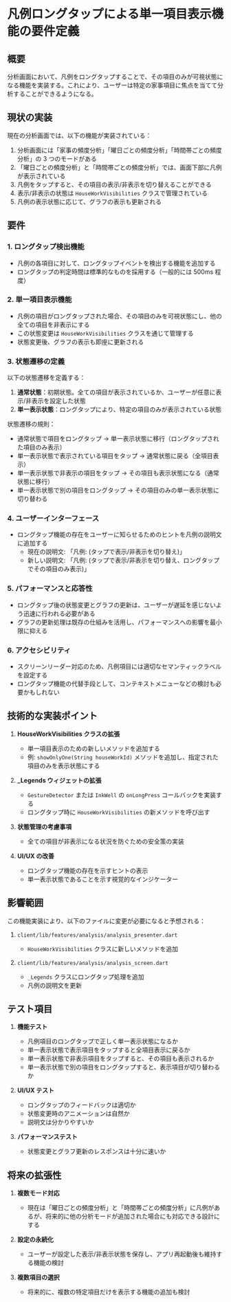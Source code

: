 # 凡例ロングタップによる単一項目表示機能の要件定義

## 概要

分析画面において、凡例をロングタップすることで、その項目のみが可視状態になる機能を実装する。これにより、ユーザーは特定の家事項目に焦点を当てて分析することができるようになる。

## 現状の実装

現在の分析画面では、以下の機能が実装されている：

1. 分析画面には「家事の頻度分析」「曜日ごとの頻度分析」「時間帯ごとの頻度分析」の 3 つのモードがある
2. 「曜日ごとの頻度分析」と「時間帯ごとの頻度分析」では、画面下部に凡例が表示されている
3. 凡例をタップすると、その項目の表示/非表示を切り替えることができる
4. 表示/非表示の状態は `HouseWorkVisibilities` クラスで管理されている
5. 凡例の表示状態に応じて、グラフの表示も更新される

## 要件

### 1. ロングタップ検出機能

- 凡例の各項目に対して、ロングタップイベントを検出する機能を追加する
- ロングタップの判定時間は標準的なものを採用する（一般的には 500ms 程度）

### 2. 単一項目表示機能

- 凡例の項目がロングタップされた場合、その項目のみを可視状態にし、他の全ての項目を非表示にする
- この状態変更は `HouseWorkVisibilities` クラスを通じて管理する
- 状態変更後、グラフの表示も即座に更新される

### 3. 状態遷移の定義

以下の状態遷移を定義する：

1. **通常状態**：初期状態。全ての項目が表示されているか、ユーザーが任意に表示/非表示を設定した状態
2. **単一表示状態**：ロングタップにより、特定の項目のみが表示されている状態

状態遷移の規則：

- 通常状態で項目をロングタップ → 単一表示状態に移行（ロングタップされた項目のみ表示）
- 単一表示状態で表示されている項目をタップ → 通常状態に戻る（全項目表示）
- 単一表示状態で非表示の項目をタップ → その項目も表示状態になる（通常状態に移行）
- 単一表示状態で別の項目をロングタップ → その項目のみの単一表示状態に切り替わる

### 4. ユーザーインターフェース

- ロングタップ機能の存在をユーザーに知らせるためのヒントを凡例の説明文に追加する
  - 現在の説明文: 「凡例: (タップで表示/非表示を切り替え)」
  - 新しい説明文: 「凡例: (タップで表示/非表示を切り替え、ロングタップでその項目のみ表示)」

### 5. パフォーマンスと応答性

- ロングタップ後の状態変更とグラフの更新は、ユーザーが遅延を感じないよう迅速に行われる必要がある
- グラフの更新処理は既存の仕組みを活用し、パフォーマンスへの影響を最小限に抑える

### 6. アクセシビリティ

- スクリーンリーダー対応のため、凡例項目には適切なセマンティックラベルを設定する
- ロングタップ機能の代替手段として、コンテキストメニューなどの検討も必要かもしれない

## 技術的な実装ポイント

1. **HouseWorkVisibilities クラスの拡張**

   - 単一項目表示のための新しいメソッドを追加する
   - 例: `showOnlyOne(String houseWorkId)` メソッドを追加し、指定された項目のみを表示状態にする

2. **\_Legends ウィジェットの拡張**

   - `GestureDetector` または `InkWell` の `onLongPress` コールバックを実装する
   - ロングタップ時に `HouseWorkVisibilities` の新メソッドを呼び出す

3. **状態管理の考慮事項**

   - 全ての項目が非表示になる状況を防ぐための安全策の実装

4. **UI/UX の改善**
   - ロングタップ機能の存在を示すヒントの表示
   - 単一表示状態であることを示す視覚的なインジケーター

## 影響範囲

この機能実装により、以下のファイルに変更が必要になると予想される：

1. `client/lib/features/analysis/analysis_presenter.dart`

   - `HouseWorkVisibilities` クラスに新しいメソッドを追加

2. `client/lib/features/analysis/analysis_screen.dart`
   - `_Legends` クラスにロングタップ処理を追加
   - 凡例の説明文を更新

## テスト項目

1. **機能テスト**

   - 凡例項目のロングタップで正しく単一表示状態になるか
   - 単一表示状態で表示項目をタップすると全項目表示に戻るか
   - 単一表示状態で非表示項目をタップすると、その項目も表示されるか
   - 単一表示状態で別の項目をロングタップすると、表示項目が切り替わるか

2. **UI/UX テスト**

   - ロングタップのフィードバックは適切か
   - 状態変更時のアニメーションは自然か
   - 説明文は分かりやすいか

3. **パフォーマンステスト**
   - 状態変更とグラフ更新のレスポンスは十分に速いか

## 将来の拡張性

1. **複数モード対応**

   - 現在は「曜日ごとの頻度分析」と「時間帯ごとの頻度分析」に凡例があるが、将来的に他の分析モードが追加された場合にも対応できる設計にする

2. **設定の永続化**

   - ユーザーが設定した表示/非表示状態を保存し、アプリ再起動後も維持する機能の検討

3. **複数項目の選択**
   - 将来的に、複数の特定項目だけを表示する機能の追加も検討
